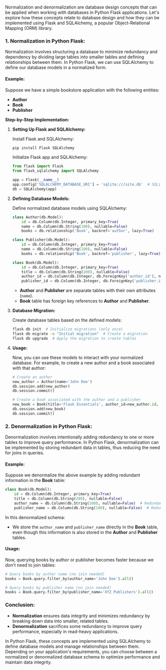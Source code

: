 Normalization and denormalization are database design concepts that can be applied when working with databases in Python Flask applications. Let's explore how these concepts relate to database design and how they can be implemented using Flask and SQLAlchemy, a popular Object-Relational Mapping (ORM) library.

### 1. Normalization in Python Flask:

Normalization involves structuring a database to minimize redundancy and dependency by dividing large tables into smaller tables and defining relationships between them. In Python Flask, we can use SQLAlchemy to define our database models in a normalized form.

#### Example:

Suppose we have a simple bookstore application with the following entities:

- **Author**
- **Book**
- **Publisher**

**Step-by-Step Implementation:**

1. **Setting Up Flask and SQLAlchemy:**

   Install Flask and SQLAlchemy:

   ```bash
   pip install Flask SQLAlchemy
   ```

   Initialize Flask app and SQLAlchemy:

   ```python
   from flask import Flask
   from flask_sqlalchemy import SQLAlchemy

   app = Flask(__name__)
   app.config['SQLALCHEMY_DATABASE_URI'] = 'sqlite:///site.db'  # SQLite database URI
   db = SQLAlchemy(app)
   ```

2. **Defining Database Models:**

   Define normalized database models using SQLAlchemy:

   ```python
   class Author(db.Model):
       id = db.Column(db.Integer, primary_key=True)
       name = db.Column(db.String(100), nullable=False)
       books = db.relationship('Book', backref='author', lazy=True)

   class Publisher(db.Model):
       id = db.Column(db.Integer, primary_key=True)
       name = db.Column(db.String(100), nullable=False)
       books = db.relationship('Book', backref='publisher', lazy=True)

   class Book(db.Model):
       id = db.Column(db.Integer, primary_key=True)
       title = db.Column(db.String(200), nullable=False)
       author_id = db.Column(db.Integer, db.ForeignKey('author.id'), nullable=False)
       publisher_id = db.Column(db.Integer, db.ForeignKey('publisher.id'), nullable=False)
   ```

   - **Author** and **Publisher** are separate tables with their own attributes (`name`).
   - **Book** table has foreign key references to **Author** and **Publisher**.

3. **Database Migration:**

   Create database tables based on the defined models:

   ```bash
   flask db init  # Initialize migrations (only once)
   flask db migrate -m "Initial migration"  # Create a migration
   flask db upgrade  # Apply the migration to create tables
   ```

4. **Usage:**

   Now, you can use these models to interact with your normalized database. For example, to create a new author and a book associated with that author:

   ```python
   # Create an author
   new_author = Author(name='John Doe')
   db.session.add(new_author)
   db.session.commit()

   # Create a book associated with the author and a publisher
   new_book = Book(title='Flask Essentials', author_id=new_author.id, publisher_id=1)
   db.session.add(new_book)
   db.session.commit()
   ```

### 2. Denormalization in Python Flask:

Denormalization involves intentionally adding redundancy to one or more tables to improve query performance. In Python Flask, denormalization can be implemented by storing redundant data in tables, thus reducing the need for joins in queries.

#### Example:

Suppose we denormalize the above example by adding redundant information in the **Book** table:

```python
class Book(db.Model):
    id = db.Column(db.Integer, primary_key=True)
    title = db.Column(db.String(200), nullable=False)
    author_name = db.Column(db.String(100), nullable=False)  # Redundant author name
    publisher_name = db.Column(db.String(100), nullable=False)  # Redundant publisher name
```

In this denormalized schema:

- We store the `author_name` and `publisher_name` directly in the **Book** table, even though this information is also stored in the **Author** and **Publisher** tables.

#### Usage:

Now, querying books by author or publisher becomes faster because we don't need to join tables:

```python
# Query books by author name (no join needed)
books = Book.query.filter_by(author_name='John Doe').all()

# Query books by publisher name (no join needed)
books = Book.query.filter_by(publisher_name='XYZ Publishers').all()
```

### Conclusion:

- **Normalization** ensures data integrity and minimizes redundancy by breaking down data into smaller, related tables.
- **Denormalization** sacrifices some redundancy to improve query performance, especially in read-heavy applications.

In Python Flask, these concepts are implemented using SQLAlchemy to define database models and manage relationships between them. Depending on your application's requirements, you can choose between a normalized or denormalized database schema to optimize performance and maintain data integrity.